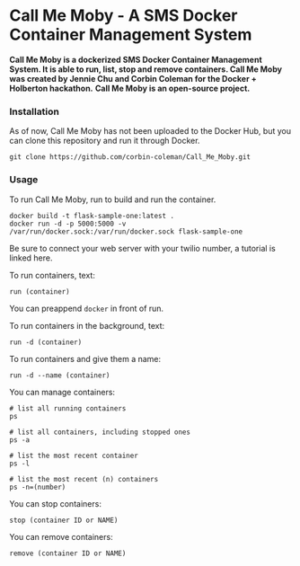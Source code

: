 # Call Me Moby - A SMS Docker Container Management System

**Call Me Moby is a dockerized SMS Docker Container Management System. It is able to run, list, stop and remove containers. Call Me Moby was created by Jennie Chu and Corbin Coleman for the Docker + Holberton hackathon.**  **Call Me Moby is an open-source project.**

### Installation 

As of now, Call Me Moby has not been uploaded to the Docker Hub, but you can clone this repository and run it through Docker. 

```
git clone https://github.com/corbin-coleman/Call_Me_Moby.git
```

### Usage

To run Call Me Moby, run to build and run the container. 

```
docker build -t flask-sample-one:latest .
docker run -d -p 5000:5000 -v /var/run/docker.sock:/var/run/docker.sock flask-sample-one
```

Be sure to connect your web server with your twilio number, a tutorial is linked here.

To run containers, text:

```
run (container)
```

You can preappend `docker` in front of run.

To run containers in the background, text:

```
run -d (container)
```

To run containers and give them a name:

```
run -d --name (container)
```

You can manage containers:

```
# list all running containers
ps

# list all containers, including stopped ones
ps -a

# list the most recent container
ps -l

# list the most recent (n) containers
ps -n=(number)
```

You can stop containers:

```
stop (container ID or NAME)
```

You can remove containers: 

```
remove (container ID or NAME)
```
